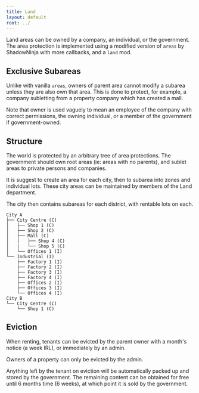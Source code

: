 ```yaml
---
title: Land
layout: default
root: ../
---
```


Land areas can be owned by a company, an individual, or the government.
The area protection is implemented using a modified version of
`areas` by ShadowNinja with more callbacks, and a `land` mod.

<h2 class="mt-4">Exclusive Subareas</h2>

Unlike with vanilla `areas`, owners of parent area cannot modify a subarea unless
they are also own that area. This is done to protect, for example, a company
subletting from a property company which has created a mall.

Note that owner is used vaguely to mean an employee of
the company with correct permissions, the owning individual, or a member of the
government if government-owned.

<h2 class="mt-4">Structure</h2>

The world is protected by an arbitrary tree of area protections.
The government should own root areas (ie: areas with no parents),
and sublet areas to private persons and companies.

It is suggest to create an area for each city, then to subarea into zones
and individual lots.
These city areas can be maintained by members of the Land department.

The city then contains subareas for each district, with rentable lots on each.

    City A
    ├── City Centre (C)
    │   ├── Shop 1 (C)
    │   ├── Shop 2 (C)
    │   ├── Mall (C)
    │   |   ├── Shop 4 (C)
    │   |   └── Shop 5 (C)
    │   └── Offices 1 (I)
    └── Industrial (I)
        ├── Factory 1 (I)
        ├── Factory 2 (I)
        ├── Factory 3 (I)
        ├── Factory 4 (I)
        ├── Offices 2 (I)
        ├── Offices 3 (I)
        └── Offices 4 (I)
    City B
    └── City Centre (C)
        └── Shop 1 (C)

## Eviction

When renting, tenants can be evicted by the parent owner with a month's notice
(a week IRL), or immediately by an admin.

Owners of a property can only be evicted by the admin.

Anything left by the tenant on eviction will be automatically packed up and
stored by the government. The remaining content can be obtained for free until
6 months time (6 weeks), at which point it is sold by the government.
